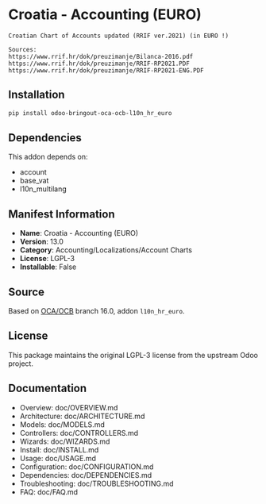 # Croatia - Accounting (EURO)


    Croatian Chart of Accounts updated (RRIF ver.2021) (in EURO !)
    
    Sources:
    https://www.rrif.hr/dok/preuzimanje/Bilanca-2016.pdf
    https://www.rrif.hr/dok/preuzimanje/RRIF-RP2021.PDF
    https://www.rrif.hr/dok/preuzimanje/RRIF-RP2021-ENG.PDF
    

## Installation

```bash
pip install odoo-bringout-oca-ocb-l10n_hr_euro
```

## Dependencies

This addon depends on:
- account
- base_vat
- l10n_multilang

## Manifest Information

- **Name**: Croatia - Accounting (EURO)
- **Version**: 13.0
- **Category**: Accounting/Localizations/Account Charts
- **License**: LGPL-3
- **Installable**: False

## Source

Based on [OCA/OCB](https://github.com/OCA/OCB) branch 16.0, addon `l10n_hr_euro`.

## License

This package maintains the original LGPL-3 license from the upstream Odoo project.

## Documentation

- Overview: doc/OVERVIEW.md
- Architecture: doc/ARCHITECTURE.md
- Models: doc/MODELS.md
- Controllers: doc/CONTROLLERS.md
- Wizards: doc/WIZARDS.md
- Install: doc/INSTALL.md
- Usage: doc/USAGE.md
- Configuration: doc/CONFIGURATION.md
- Dependencies: doc/DEPENDENCIES.md
- Troubleshooting: doc/TROUBLESHOOTING.md
- FAQ: doc/FAQ.md
